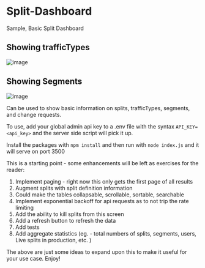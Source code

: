 # Split-Dashboard
Sample, Basic Split Dashboard


## Showing trafficTypes
![image](https://user-images.githubusercontent.com/1207274/211422798-e72ee457-72b8-4d7c-b50e-33cb36cc83d4.png)



## Showing Segments
![image](https://user-images.githubusercontent.com/1207274/211423001-0c18b68e-2854-47a4-85c5-47e46358aae6.png)


Can be used to show basic information on splits, trafficTypes, segments, and change requests.

To use, add your global admin api key to a .env file with the syntax `API_KEY=<api_key>` and the server side script will pick it up. 

Install the packages with `npm install` and then run with `node index.js` and it will serve on port 3500

This is a starting point - some enhancements will be left as exercises for the reader:
  1. Implement paging - right now this only gets the first page of all results
  2. Augment splits with split definition information
  3. Could make the tables collapsable, scrollable, sortable, searchable
  4. Implement exponential backoff for api requests as to not trip the rate limiting
  5. Add the ability to kill splits from this screen
  6. Add a refresh button to refresh the data
  7. Add tests
  8. Add aggregate statistics (eg. - total numbers of splits, segments, users, Live splits in production, etc. )
  
 The above are just some ideas to expand upon this to make it useful for your use case. Enjoy!
  

